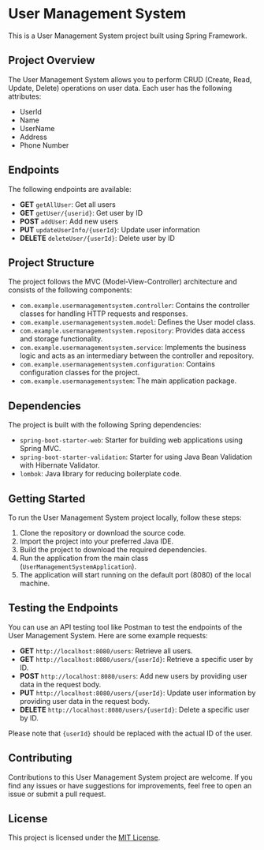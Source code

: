 # User Management System

This is a User Management System project built using Spring Framework.

## Project Overview

The User Management System allows you to perform CRUD (Create, Read, Update, Delete) operations on user data. Each user has the following attributes:

- UserId
- Name
- UserName
- Address
- Phone Number

## Endpoints

The following endpoints are available:

- **GET** `getAllUser`: Get all users
- **GET** `getUser/{userid}`: Get user by ID
- **POST** `addUser`: Add new users
- **PUT** `updateUserInfo/{userId}`: Update user information
- **DELETE** `deleteUser/{userId}`: Delete user by ID

## Project Structure

The project follows the MVC (Model-View-Controller) architecture and consists of the following components:

- `com.example.usermanagementsystem.controller`: Contains the controller classes for handling HTTP requests and responses.
- `com.example.usermanagementsystem.model`: Defines the User model class.
- `com.example.usermanagementsystem.repository`: Provides data access and storage functionality.
- `com.example.usermanagementsystem.service`: Implements the business logic and acts as an intermediary between the controller and repository.
- `com.example.usermanagementsystem.configuration`: Contains configuration classes for the project.
- `com.example.usermanagementsystem`: The main application package.

## Dependencies

The project is built with the following Spring dependencies:

- `spring-boot-starter-web`: Starter for building web applications using Spring MVC.
- `spring-boot-starter-validation`: Starter for using Java Bean Validation with Hibernate Validator.
- `lombok`: Java library for reducing boilerplate code.

## Getting Started

To run the User Management System project locally, follow these steps:

1. Clone the repository or download the source code.
2. Import the project into your preferred Java IDE.
3. Build the project to download the required dependencies.
4. Run the application from the main class (`UserManagementSystemApplication`).
5. The application will start running on the default port (8080) of the local machine.

## Testing the Endpoints

You can use an API testing tool like Postman to test the endpoints of the User Management System. Here are some example requests:

- **GET** `http://localhost:8080/users`: Retrieve all users.
- **GET** `http://localhost:8080/users/{userId}`: Retrieve a specific user by ID.
- **POST** `http://localhost:8080/users`: Add new users by providing user data in the request body.
- **PUT** `http://localhost:8080/users/{userId}`: Update user information by providing user data in the request body.
- **DELETE** `http://localhost:8080/users/{userId}`: Delete a specific user by ID.

Please note that `{userId}` should be replaced with the actual ID of the user.

## Contributing

Contributions to this User Management System project are welcome. If you find any issues or have suggestions for improvements, feel free to open an issue or submit a pull request.

## License

This project is licensed under the [MIT License](LICENSE).


